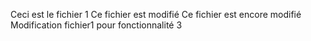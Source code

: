 Ceci est le fichier 1
Ce fichier est modifié
Ce fichier est encore modifié
Modification fichier1 pour fonctionnalité 3
